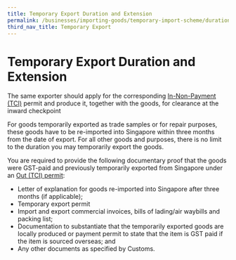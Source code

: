 ```yaml
---
title: Temporary Export Duration and Extension
permalink: /businesses/importing-goods/temporary-import-scheme/duration-and-extention-export/
third_nav_title: Temporary Export
---
```

# Temporary Export Duration and Extension

The same exporter should apply for the corresponding [ In-Non-Payment (TCI)](https://www.customs.gov.sg/businesses/importing-goods/import-procedures/types-of-import-permits/) permit and produce it, together with the goods, for clearance at the inward checkpoint

For goods temporarily exported as trade samples or for repair purposes, these goods have to be re-imported into Singapore within three months from the date of export. For all other goods and purposes, there is no limit to the duration you may temporarily export the goods.  

You are required to provide the following documentary proof that the goods were GST-paid and previously temporarily exported from Singapore under an [Out (TCI) permit](https://www.customs.gov.sg/businesses/export:ing-goods/export-procedures/types-of-export-permits):

-   Letter of explanation for goods re-imported into Singapore after three months (if applicable);
-   Temporary export permit
-   Import and export commercial invoices, bills of lading/air waybills and packing list;
-   Documentation to substantiate that the temporarily exported goods are locally produced or payment permit to state that the item is GST paid if the item is sourced overseas; and
-   Any other documents as specified by Customs.
